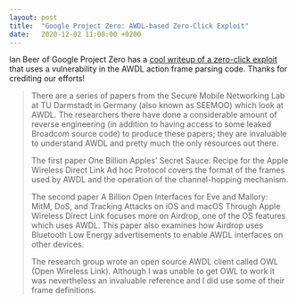```yaml
---
layout: post
title:  "Google Project Zero: AWDL-based Zero-Click Exploit"
date:   2020-12-02 11:00:00 +0200
---
```


Ian Beer of Google Project Zero has a [cool writeup of a zero-click exploit](https://googleprojectzero.blogspot.com/2020/12/an-ios-zero-click-radio-proximity.html) that uses a vulnerability in the AWDL action frame parsing code. Thanks for crediting our efforts!

> There are a series of papers from the Secure Mobile Networking Lab at TU Darmstadt in Germany (also known as SEEMOO) which look at AWDL. The researchers there have done a considerable amount of reverse engineering (in addition to having access to some leaked Broadcom source code) to produce these papers; they are invaluable to understand AWDL and pretty much the only resources out there. 
> 
> The first paper One Billion Apples’ Secret Sauce: Recipe for the Apple Wireless Direct Link Ad hoc Protocol covers the format of the frames used by AWDL and the operation of the channel-hopping mechanism.
>
> The second paper A Billion Open Interfaces for Eve and Mallory: MitM, DoS, and Tracking Attacks on iOS and macOS Through Apple Wireless Direct Link focuses more on Airdrop, one of the OS features which uses AWDL. This paper also examines how Airdrop uses Bluetooth Low Energy advertisements to enable AWDL interfaces on other devices.
> 
> The research group wrote an open source AWDL client called OWL (Open Wireless Link). Although I was unable to get OWL to work it was nevertheless an invaluable reference and I did use some of their frame definitions.